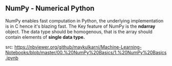## NumPy - Numerical Python
NumPy enables fast computation in Python, the underlying implementation is in C hence it's blazing fast. The Key feature of NumPy is the **ndarray** object. The data type should be homogenous, that is the array should contain elements of **single data type.**

















src: https://nbviewer.org/github/maykulkarni/Machine-Learning-Notebooks/blob/master/00.%20NumPy%20Basics/1.%20NumPy%20Basics.ipynb

